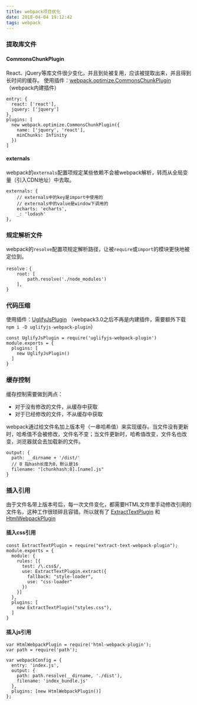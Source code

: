 ```yaml
---
title: webpack项目优化
date: 2018-04-04 19:12:42
tags: webpack
---
```

### 提取库文件
#### CommonsChunkPlugin
React、jQuery等库文件很少变化，并且到处被复用，应该被提取出来，并且得到长时间的缓存。
使用插件：[webpack.optimize.CommonsChunkPlugin](https://webpack.js.org/plugins/commons-chunk-plugin/#extra-async-commons-chunk)（webpack内建插件）
```
entry: {
  react: ['react'],
  jquery: ['jquery']
},
plugins: [
  new webpack.optimize.CommonsChunkPlugin({
    name: ['jquery', 'react'],
    minChunks: Infinity
  })
]
```

<!-- more -->
#### externals
webpack的`externals`配置项规定某些依赖不会被webpack解析，转而从全局变量（引入CDN地址）中去取。
```
externals: {
    // externals中的key是import中使用的
    // externals中的value是window下调用的
    echarts: 'echarts',
    _: 'lodash'
},
```

### 规定解析文件
webpack的`resolve`配置项规定解析路径，让被`require`或`import`的模块更快地被定位到。
```
resolve：{
    root: [
        path.resolve('./node_modules')
    ],
}
```

### 代码压缩
使用插件：[UglifyJsPlugin](https://webpack.js.org/plugins/uglifyjs-webpack-plugin/) （webpack3.0之后不再是内建插件，需要额外下载`npm i -D uglifyjs-webpack-plugin`）
```
const UglifyJsPlugin = require('uglifyjs-webpack-plugin')
module.exports = {
  plugins: [
    new UglifyJsPlugin()
  ]
}
```

### 缓存控制
缓存控制需要做到两点：
* 对于没有修改的文件，从缓存中获取
* 对于已经修改的文件，不从缓存中获取

webpack通过给文件名加上版本号（一串哈希值）来实现缓存。当文件没有更新时，哈希值不会被修改，文件名不变；当文件更新时，哈希值改变，文件名也改变，浏览器就会去加载新的文件。
```
output: {
  path: __dirname + '/dist/'
  // 8 指hash长度为8，默认是16
  filename: "[chunkhash:8].[name].js"
}
```

### 插入引用
由于文件名带上版本号后，每一次文件变化，都需要HTML文件里手动修改引用的文件名，这种工作很琐碎且容错。所以就有了 [ExtractTextPlugin](https://webpack.js.org/plugins/extract-text-webpack-plugin/#options) 和 [HtmlWebpackPlugin](https://webpack.js.org/plugins/html-webpack-plugin/#src/components/Sidebar/Sidebar.jsx)

#### 插入css引用
```
const ExtractTextPlugin = require("extract-text-webpack-plugin");
module.exports = {
  module: {
    rules: [{
      test: /\.css$/,
      use: ExtractTextPlugin.extract({
        fallback: "style-loader",
        use: "css-loader"
      })
    }]
  },
  plugins: [
    new ExtractTextPlugin("styles.css"),
  ]
}
```

#### 插入js引用
```
var HtmlWebpackPlugin = require('html-webpack-plugin');
var path = require('path');

var webpackConfig = {
  entry: 'index.js',
  output: {
    path: path.resolve(__dirname, './dist'),
    filename: 'index_bundle.js'
  },
  plugins: [new HtmlWebpackPlugin()]
};
```